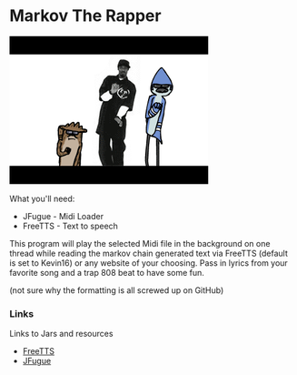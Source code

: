 # Markov The Rapper

![screen](snoop.gif)

What you'll need:

  - JFugue - Midi Loader
  - FreeTTS - Text to speech 

This program will play the selected Midi file in the background on one thread while reading the markov chain generated text via FreeTTS (default is set to Kevin16) or any website of your choosing. Pass in lyrics from your favorite song and a trap 808 beat to have some fun. 

(not sure why the formatting is all screwed up on GitHub)
### Links
Links to Jars and resources

* [FreeTTS](http://freetts.sourceforge.net/docs/index.php)
* [JFugue](http://www.jfugue.org/)




